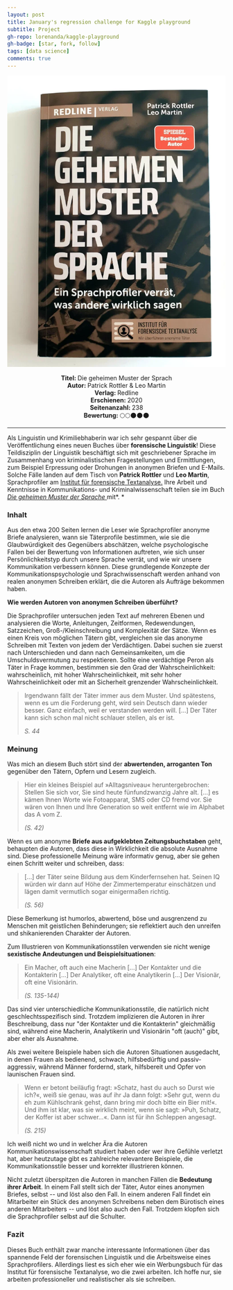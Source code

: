 ```yaml
---
layout: post
title: January's regression challenge for Kaggle playground
subtitle: Project
gh-repo: lorenanda/kaggle-playground
gh-badge: [star, fork, follow]
tags: [data science]
comments: true
---
```


![cover](../assets/img/dieGeheimenMusterDerSprache.jpg)

<div align="center"><strong>Titel: </strong>Die geheimen Muster der Sprach</div>
<div align="center"><strong>Autor: </strong>Patrick Rottler & Leo Martin</div>
<div align="center"><strong>Verlag: </strong>Redline</div>
<div align="center"><strong>Erschienen: </strong>2020</div>
<div align="center"><strong>Seitenanzahl: </strong>238</div>
<div align="center"><strong>Bewertung: </strong> 🌕🌕🌑🌑🌑</div>

---

Als Linguistin und Krimiliebhaberin war ich sehr gespannt über die Veröffentlichung eines neuen Buches über **forensische Linguistik**! Diese Teildisziplin der Linguistik beschäftigt sich mit geschriebener Sprache im Zusammenhang von kriminalistischen Fragestellungen und Ermittlungen, zum Beispiel Erpressung oder Drohungen in anonymen Briefen und E-Mails. Solche Fälle landen auf dem Tisch von **Patrick Rottler** und **Leo Martin**, Sprachprofiler am [Institut für forensische Textanalyse.](https://sprachprofiler.de/) Ihre Arbeit und Kenntnisse in Kommunikations- und Kriminalwissenschaft teilen sie im Buch [*Die geheimen Muster der Sprache* ](https://amzn.to/2Z3Lug2)mit*. *

### Inhalt

Aus den etwa 200 Seiten lernen die Leser wie Sprachprofiler anonyme Briefe analysieren, wann sie Täterprofile bestimmen, wie sie die Glaubwürdigkeit des Gegenübers abschätzen, welche psychologische Fallen bei der Bewertung von Informationen auftreten, wie sich unser Persönlichkeitstyp durch unsere Sprache verrät, und wie wir unsere Kommunikation verbessern können. Diese grundlegende Konzepte der Kommunikationspsychologie und Sprachwissenschaft werden anhand von realen anonymen Schreiben erklärt, die die Autoren als Aufträge bekommen haben.

**Wie werden Autoren von anonymen Schreiben überführt?**

Die Sprachprofiler untersuchen jeden Text auf mehreren Ebenen und analysieren die Worte, Anleitungen, Zeitformen, Redewendungen, Satzzeichen, Groß-/Kleinschreibung und Komplexität der Sätze. Wenn es einen Kreis von möglichen Tätern gibt, vergleichen sie das anonyme Schreiben mit Texten von jedem der Verdächtigen. Dabei suchen sie zuerst nach Unterschieden und dann nach Gemeinsamkeiten, um die Umschuldsvermutung zu respektieren. Sollte eine verdächtige Peron als Täter in Frage kommen, bestimmen sie den Grad der Wahrscheinlichkeit: wahrscheinlich, mit hoher Wahrscheinlichkeit, mit sehr hoher Wahrscheinlichkeit oder mit an Sicherheit grenzender Wahrscheinlichkeit.

> Irgendwann fällt der Täter immer aus dem Muster. Und spätestens, wenn es um die Forderung geht, wird sein Deutsch dann wieder besser. Ganz einfach, weil er verstanden werden will. [...] Der Täter kann sich schon mal nicht schlauer stellen, als er ist.
>
> *S. 44*

### Meinung

Was mich an diesem Buch stört sind der **abwertenden, arroganten Ton** gegenüber den Tätern, Opfern und Lesern zugleich.

> Hier ein kleines Beispiel auf »Alltagsniveau« heruntergebrochen: Stellen Sie sich vor, Sie sind heute fünfundzwanzig Jahre alt. [...] es kämen Ihnen Worte wie Fotoapparat, SMS oder CD fremd vor. Sie wären von Ihnen und Ihre Generation so weit entfernt wie im Alphabet das A vom Z.
>
> *(S. 42)*

Wenn es um anonyme **Briefe aus aufgeklebten Zeitungsbuchstaben** geht, behaupten die Autoren, dass diese in Wirklichkeit die absolute Ausnahme sind. Diese professionelle Meinung wäre informativ genug, aber sie gehen einen Schritt weiter und schreiben, dass:

> [...] der Täter seine Bildung aus dem Kinderfernsehen hat. Seinen IQ würden wir dann auf Höhe der Zimmertemperatur einschätzen und lägen damit vermutlich sogar einigermaßen richtig.
>
> *(S. 56)*

Diese Bemerkung ist humorlos, abwertend, böse und ausgrenzend zu Menschen mit geistlichen Behinderungen; sie reflektiert auch den unreifen und shikanierenden Charakter der Autoren.

Zum Illustrieren von Kommunikationsstilen verwenden sie nicht wenige **sexistische Andeutungen und Beispielsituationen**:

> Ein Macher, oft auch eine Macherin [...] Der Kontakter und die Kontakterin [...] Der Analytiker, oft eine Analytikerin [...] Der Visionär, oft eine Visionärin.
>
> *(S. 135-144)*

Das sind vier unterschiedliche Kommunikationsstile, die natürlich nicht geschlechtsspezifisch sind. Trotzdem implizieren die Autoren in ihrer Beschreibung, dass nur "der Kontakter und die Kontakterin" gleichmäßig sind, während eine Macherin, Analytikerin und Visionärin "oft (auch)" gibt, aber eher als Ausnahme.

Als zwei weitere Beispiele haben sich die Autoren Situationen ausgedacht, in denen Frauen als bedienend, schwach, hilfsbedürftig und passiv-aggressiv, während Männer fordernd, stark, hilfsbereit und Opfer von launischen Frauen sind.

> Wenn er betont beiläufig fragt: »Schatz, hast du auch so Durst wie ich?«, weiß sie genau, was auf ihr Ja dann folgt: »Sehr gut, wenn du eh zum Kühlschrank gehst, dann bring mir doch bitte ein Bier mit!«. Und ihm ist klar, was sie wirklich meint, wenn sie sagt: »Puh, Schatz, der Koffer ist aber schwer...«. Dann ist für ihn Schleppen angesagt.
>
> *(S. 215)*

Ich weiß nicht wo und in welcher Ära die Autoren Kommunikationswissenschaft studiert haben oder wer ihre Gefühle verletzt hat, aber heutzutage gibt es zahlreiche relevantere Beispiele, die Kommunikationsstile besser und korrekter illustrieren können.

Nicht zuletzt überspitzen die Autoren in manchen Fällen die **Bedeutung ihrer Arbeit**. In einem Fall stellt sich der Täter, Autor eines anonymen Briefes, selbst -- und löst also den Fall. In einem anderen Fall findet ein Mitarbeiter ein Stück des anonymen Schreibens neben dem Bürotisch eines anderen Mitarbeiters -- und löst also auch den Fall. Trotzdem klopfen sich die Sprachprofiler selbst auf die Schulter.

### Fazit

Dieses Buch enthält zwar manche interessante Informationen über das spannende Feld der forensischen Linguistik und die Arbeitsweise eines Sprachprofilers. Allerdings liest es sich eher wie ein Werbungsbuch für das Institut für forensische Textanalyse, wo die zwei arbeiten. Ich hoffe nur, sie arbeiten professioneller und realistischer als sie schreiben.